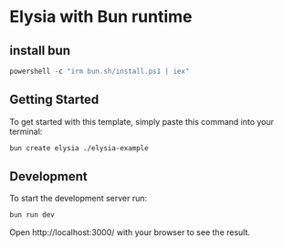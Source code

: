 # Elysia with Bun runtime

## install bun

```powershell
powershell -c "irm bun.sh/install.ps1 | iex"
```

## Getting Started

To get started with this template, simply paste this command into your terminal:

```bash
bun create elysia ./elysia-example
```

## Development

To start the development server run:

```bash
bun run dev
```

Open http://localhost:3000/ with your browser to see the result.
